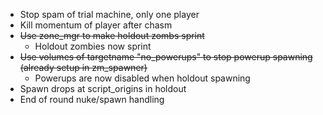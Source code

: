 - Stop spam of trial machine, only one player
- Kill momentum of player after chasm
- ~~Use zone_mgr to make holdout zombs sprint~~
	- Holdout zombies now sprint
- ~~Use volumes of targetname "no_powerups" to stop powerup spawning (already setup in zm_spawner)~~
	- Powerups are now disabled when holdout spawning
- Spawn drops at script_origins in holdout
- End of round nuke/spawn handling